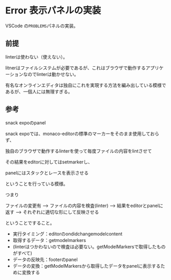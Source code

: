 # Error 表示パネルの実装

VSCode の`PROBLEMS`パネルの実装。

## 前提

linterは使わない（使えない）。

litnerはファイルシステムが必要であるが、これはブラウザで動作するアプリケーションなのでlinterは動かせない。

有名なオンラインエディタは独自にこれを実現する方法を編み出している模様であるが、一個人には無理すぎる。

## 参考

snack expoのpanel

snack expoでは、monaco-editorの標準のマーカーをそのまま使用しておらず、

独自のブラウザで動作するlinterを使って毎度ファイルの内容をlintさせて

その結果をeditorに対してはsetmarkerし、

panelにはスタックとレースを表示させる

ということを行っている模様。

つまり

ファイルの変更有 --> ファイルの内容を検査(linter) --> 結果をeditorとpanelに返す --> それぞれに適切な形にして反映させる

ということですること。

- 実行タイミング：editorのondidchangemodelcontent
- 取得するデータ：getmodelmarkers
- (linterはつかわないので検査は必要ない。getModelMarkersで取得したものがすべて)
- データの反映先：footerのpanel
- データの変換：getModelMarkersから取得したデータをpanelに表示するために変換する


